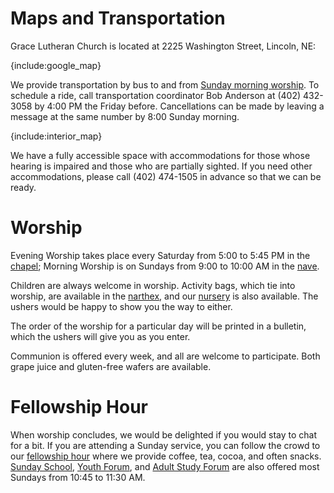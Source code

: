 # Maps and Transportation

Grace Lutheran Church is located at 2225&nbsp;Washington&nbsp;Street,
Lincoln,&nbsp;NE:

{include:google_map}

We provide transportation by bus to and from [Sunday morning
worship](resources.cgi#sunday-morning-worship).  To schedule a ride, call
transportation coordinator Bob Anderson at (402)&nbsp;432-3058 by 4:00&nbsp;PM
the Friday before.  Cancellations can be made by leaving a message at the same
number by 8:00 Sunday morning.

{include:interior_map}

We have a fully accessible space with accommodations for those whose hearing is
impaired and those who are partially sighted.  If you need other accommodations,
please call (402)&nbsp;474-1505 in advance so that we can be ready.

# Worship

Evening Worship takes place every Saturday from 5:00 to 5:45&nbsp;PM in the
[chapel](#chapel); Morning Worship is on Sundays from 9:00 to 10:00&nbsp;AM in
the [nave](#nave).

Children are always welcome in worship.  Activity bags, which tie into worship,
are available in the [narthex](#narthex), and our [nursery](#nursery) is also
available.  The ushers would be happy to show you the way to either.

The order of the worship for a particular day will be printed in a bulletin,
which the ushers will give you as you enter.

Communion is offered every week, and all are welcome to participate.  Both grape
juice and gluten-free wafers are available.

# Fellowship Hour

When worship concludes, we would be delighted if you would stay to chat for a
bit.  If you are attending a Sunday service, you can follow the crowd to our
[fellowship hour](resources.cgi#fellowship) where we provide coffee, tea, cocoa,
and often snacks.  [Sunday School](resources.cgi#sunday-school), [Youth
Forum](resources.cgi#youth-forum), and [Adult Study
Forum](resources.cgi#adult-study-forum) are also offered most Sundays from 10:45
to 11:30&nbsp;AM.
